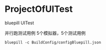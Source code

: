 # ProjectOfUITest
bluepill UITest

并行跑测试用例
5个模拟器，5个测试用例
```
bluepill -c BuildConfig/configBluepill.json
```
